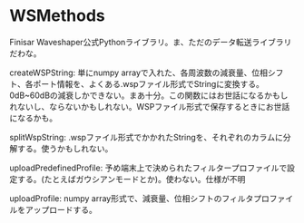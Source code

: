 # WSMethods
Finisar Waveshaper公式Pythonライブラリ。ま、ただのデータ転送ライブラリだわな。

createWSPString: 単にnumpy arrayで入れた、各周波数の減衰量、位相シフト、各ポート情報を、よくある.wspファイル形式でStringに変換する。
0dB~60dBの減衰しかできない。まあ十分。この関数にはお世話になるかもしれないし、ならないかもしれない。WSPファイル形式で保存するときにお世話になるかも。

splitWspString: .wspファイル形式でかかれたStringを、それぞれのカラムに分解する。使うかもしれない。

uploadPredefinedProfile: 予め端末上で決められたフィルタープロファイルで設定する。(たとえばガウシアンモードとか)。使わない。仕様が不明

uploadProfile: numpy array形式で、減衰量、位相シフトのフィルタプロファイルをアップロードする。

